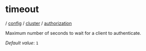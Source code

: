 # timeout

/ [config](/reference/config/index.md) / [cluster](/reference/config/config/cluster/index.md) / [authorization](/reference/config/config/cluster/authorization/index.md) 

Maximum number of seconds to wait for a client to authenticate.

*Default value*: `1`
